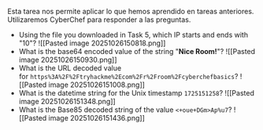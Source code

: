 Esta tarea nos permite aplicar lo que hemos aprendido en tareas anteriores. Utilizaremos CyberChef para responder a las preguntas.

- Using the file you downloaded in Task 5, which IP starts and ends with "10"?
  ![[Pasted image 20251026150818.png]]
- What is the base64 encoded value of the string "**Nice Room!**"?
  ![[Pasted image 20251026150930.png]]
- What is the URL decoded value for `https%3A%2F%2Ftryhackme%2Ecom%2Fr%2Froom%2Fcyberchefbasics`?
  ![[Pasted image 20251026151008.png]]
- What is the datetime string for the Unix timestamp `1725151258`?
  ![[Pasted image 20251026151348.png]]
- What is the Base85 decoded string of the value `<+oue+DGm>Ap%u7`?
  ![[Pasted image 20251026151436.png]]